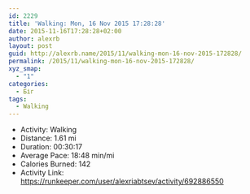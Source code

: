 ```yaml
---
id: 2229
title: 'Walking: Mon, 16 Nov 2015 17:28:28'
date: 2015-11-16T17:28:28+02:00
author: alexrb
layout: post
guid: http://alexrb.name/2015/11/walking-mon-16-nov-2015-172828/
permalink: /2015/11/walking-mon-16-nov-2015-172828/
xyz_smap:
  - "1"
categories:
  - Біг
tags:
  - Walking
---
```

<ul class="rk-list">
  <li class="rk-activity">
    Activity: Walking
  </li>
  <li class="rk-distance">
    Distance: 1.61 mi
  </li>
  <li class="rk-duration">
    Duration: 00:30:17
  </li>
  <li class="rk-avg-pace">
    Average Pace: 18:48 min/mi
  </li>
  <li class="rk-calories">
    Calories Burned: 142
  </li>
  <li class="rk-activity-link">
    Activity Link: <a href="https://runkeeper.com/user/alexriabtsev/activity/692886550">https://runkeeper.com/user/alexriabtsev/activity/692886550</a>
  </li>
</ul>